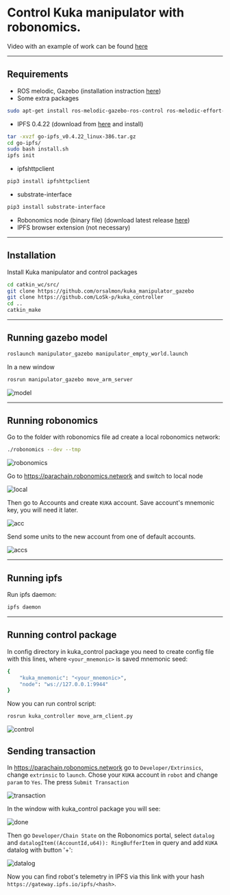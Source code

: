 # Control Kuka manipulator with robonomics.
Video with an example of work can be found [here](https://youtu.be/Fhf9LIt6zXQ)
***
## Requirements
* ROS melodic, Gazebo (installation instraction [here](http://wiki.ros.org/melodic/Installation/Ubuntu))
* Some extra packages
```bash
sudo apt-get install ros-melodic-gazebo-ros-control ros-melodic-effort-controllers ros-melodic-joint-state-controller
```
* IPFS 0.4.22 (download from [here](https://www.npackd.org/p/ipfs/0.4.22) and install)
```bash
tar -xvzf go-ipfs_v0.4.22_linux-386.tar.gz
cd go-ipfs/
sudo bash install.sh
ipfs init
```
* ipfshttpclient
```bash
pip3 install ipfshttpclient
```
* substrate-interface
```bash
pip3 install substrate-interface
```
* Robonomics node (binary file) (download latest release [here](https://github.com/airalab/robonomics/releases))
* IPFS browser extension (not necessary)
***
## Installation
Install Kuka manipulator and control packages
```bash
cd catkin_wc/src/
git clone https://github.com/orsalmon/kuka_manipulator_gazebo
git clone https://github.com/LoSk-p/kuka_controller
cd ..
catkin_make
```
***
## Running gazebo model
```bash
roslaunch manipulator_gazebo manipulator_empty_world.launch
```
In a new window
```bash
rosrun manipulator_gazebo move_arm_server
```
![model](media/1.png)
***
## Running robonomics
Go to the folder with robonomics file ad create a local robonomics network:
```bash
./robonomics --dev --tmp
```

![robonomics](media/robonomics.png)

Go to https://parachain.robonomics.network and switch to local node

![local](media/local.png)

Then go to Accounts and create `KUKA` account. Save account's mnemonic key, you will need it later. 

![acc](media/create_acc.png)

Send some units to the new account from one of default accounts.

![accs](media/send_money.png)
***
## Running ipfs
Run ipfs daemon:
```bash
ipfs daemon
```
***
## Running control package
In config directory in kuka_control package you need to create config file with this lines, where `<your_mnemonic>` is saved mnemonic seed:
```bash
{
    "kuka_mnemonic": "<your_mnemonic>",
    "node": "ws://127.0.0.1:9944"
}
```

Now you can run control script:
```bash
rosrun kuka_controller move_arm_client.py
```
![control](media/run.png)

## Sending transaction
In https://parachain.robonomics.network go to `Developer/Extrinsics`, change `extrinsic` to `launch`. Chose your `KUKA` account in `robot` and change `param` to `Yes`. The press `Submit Transaction`

![transaction](media/launch.png)

In the window with kuka_control package you will see:

![done](media/res.png)

Then go `Developer/Chain State` on the Robonomics portal, select `datalog` and `datalogItem((AccountId,u64)): RingBufferItem` in query and add `KUKA` datalog with button '+':

![datalog](media/datalog.png)

Now you can find robot's telemetry in IPFS via this link with your hash `https://gateway.ipfs.io/ipfs/<hash>`.





